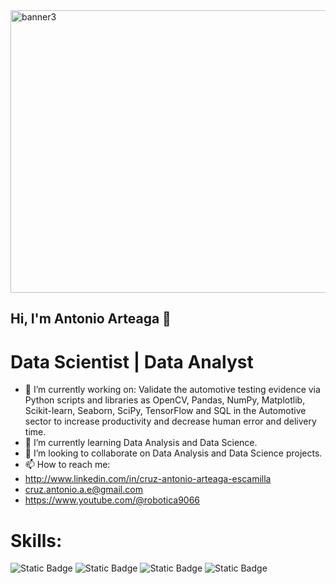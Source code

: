 <img width="1063" height="452" alt="banner3" src="https://github.com/user-attachments/assets/cc71839d-99c2-455d-8c0b-2b37e643c01b" />


## Hi, I'm Antonio Arteaga 👋
# Data Scientist | Data Analyst

- 🔭 I’m currently working on: Validate the automotive testing evidence via Python scripts and libraries as OpenCV, Pandas, NumPy, Matplotlib,  Scikit-learn, Seaborn, SciPy, TensorFlow and SQL in the Automotive sector to increase productivity and decrease human error and delivery time.
- 🌱 I’m currently learning Data Analysis and Data Science.
- 👯 I’m looking to collaborate on Data Analysis and Data Science projects.
- 📫 How to reach me:
- http://www.linkedin.com/in/cruz-antonio-arteaga-escamilla
- cruz.antonio.a.e@gmail.com
- https://www.youtube.com/@robotica9066

# Skills:
![Static Badge](https://img.shields.io/badge/Python-green)
![Static Badge](https://img.shields.io/badge/SQL-pink)
![Static Badge](https://img.shields.io/badge/C%2FC%2B%2B-blue)
![Static Badge](https://img.shields.io/badge/ROS-gray)
